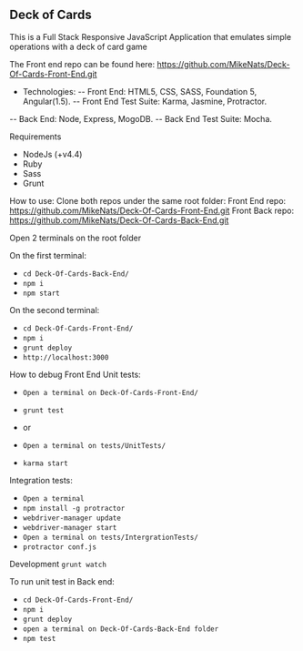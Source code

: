 ## Deck of Cards

This is a Full Stack Responsive JavaScript Application that emulates simple operations with a deck of card game

The Front end repo can be found here: https://github.com/MikeNats/Deck-Of-Cards-Front-End.git

- Technologies:
-- Front End: HTML5, CSS, SASS, Foundation 5, Angular(1.5).
-- Front End Test Suite: Karma, Jasmine, Protractor.

-- Back End: Node, Express, MogoDB.
-- Back End Test Suite: Mocha.

Requirements

- NodeJs (+v4.4)
- Ruby
- Sass
- Grunt

How to use:
Clone both repos under the same root folder:
Front End repo: https://github.com/MikeNats/Deck-Of-Cards-Front-End.git
Front Back repo: https://github.com/MikeNats/Deck-Of-Cards-Back-End.git

Open 2 terminals on the root folder

On the first terminal:
- `cd Deck-Of-Cards-Back-End/`
- `npm i`
- `npm start`

On the second terminal:
- `cd Deck-Of-Cards-Front-End/`
- `npm i`
- `grunt deploy`
- `http://localhost:3000`


How to debug Front End
Unit tests:
- `Open a terminal on Deck-Of-Cards-Front-End/`
- `grunt test`

- or

- `Open a terminal on tests/UnitTests/`
- `karma start`

Integration tests:

- `Open a terminal`
- `npm install -g protractor`
- `webdriver-manager update`
- `webdriver-manager start`
- `Open a terminal on tests/IntergrationTests/`
- `protractor conf.js`

Development
`grunt watch`

To run unit test in Back end:
- `cd Deck-Of-Cards-Front-End/`
- `npm i`
- `grunt deploy`
- `open a terminal on Deck-Of-Cards-Back-End folder`
- `npm test`


